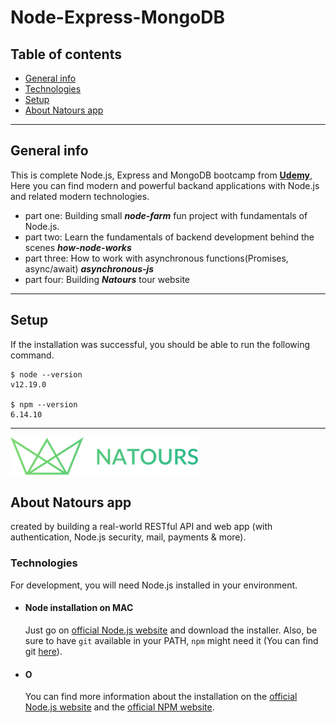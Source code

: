 # Node-Express-MongoDB



## Table of contents
* [General info](#general-info)
* [Technologies](#technologies)
* [Setup](#setup)
* [About Natours app](#About-natours-app)

---

## General info

This is complete Node.js, Express and MongoDB bootcamp from **[Udemy](https://www.udemy.com/course/nodejs-express-mongodb-bootcamp/)**,
Here you can find modern and powerful backand applications with Node.js and related modern technologies.
* part one: Building small **_node-farm_** fun project with fundamentals of Node.js.
* part two: Learn the fundamentals of backend development behind the scenes **_how-node-works_** 
* part three: How to work with asynchronous functions(Promises, async/await) **_asynchronous-js_**
* part four: Building **_Natours_**  tour website

---

## Setup
If the installation was successful, you should be able to run the following command.

    $ node --version
    v12.19.0

    $ npm --version
    6.14.10

---

![logo](4-natours/public/img/logo-green.png) 
## About Natours  app

created  by building a real-world RESTful API and web app (with authentication, Node.js security, mail, payments & more).

### Technologies
For development, you will need Node.js installed in your environment.



- #### Node installation on MAC

  Just go on [official Node.js website](https://nodejs.org/) and download the installer.
  Also, be sure to have `git` available in your PATH, `npm` might need it (You can find git [here](https://git-scm.com/)).


- #### O
  You can find more information about the installation on the [official Node.js website](https://nodejs.org/) and the [official NPM website](https://npmjs.org/).





